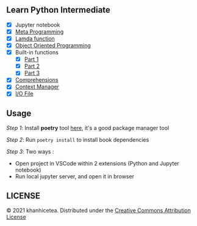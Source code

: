 ## Learn Python Intermediate

- [x] Jupyter notebook
- [x] [Meta Programming](./books/meta-programming.ipynb)
- [x] [Lamda function](./books/lambda-functions.ipynb)
- [x] [Object Oriented Programming](./books/oop.ipynb)
- [x] Built-in functions
    - [x] [Part 1](./books/builtin-functions-1.ipynb)
    - [x] [Part 2](./books/builtin-functions-2.ipynb)
    - [x] [Part 3](./books/builtin-functions-3.ipynb)
- [x] [Comprehensions](./books/comprehensions.ipynb)
- [x] [Context Manager](./books/context-manager.ipynb)
- [x] [I/O File](./books/io-file.ipynb)

## Usage

*Step 1*: Install **poetry** tool [here](https://python-poetry.org/), it's a good package manager tool

*Step 2*: Run `poetry install` to install book dependencies

*Step 3*: Two ways :

- Open project in VSCode within 2 extensions (Python and Jupyter notebook)
- Run local jupyter server, and open it in browser

## LICENSE

© 2021 khanhicetea. Distributed under the [Creative Commons Attribution License](http://creativecommons.org/licenses/by/3.0/)